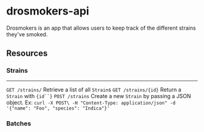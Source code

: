 # drosmokers-api
Drosmokers is an app that allows users to keep track of the different strains they've smoked.

## Resources

### Strains
------------------------------------------------------------------------
`GET /strains/`         Retrieve a list of all `Strain`s
`GET /strains/{id}`     Return a `Strain` with `{id``}`
`POST /strains`         Create a new `Strain` by passing
                      a JSON object. Ex:
                        `curl -X POST\
                        -H "Content-Type: application/json"
                        -d '{"name": "Foo", "species": "Indica"}'`

### Batches
